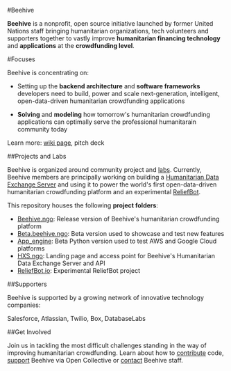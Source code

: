 #Beehive

**Beehive** is a nonprofit, open source initiative launched by former United Nations staff bringing humanitarian organizations, tech volunteers and supporters together to vastly improve **humanitarian financing technology** and **applications** at the **crowdfunding level**.

#Focuses

Beehive is concentrating on:

- Setting up the **backend architecture** and **software frameworks** developers need to build, power and scale next-generation, intelligent, open-data-driven humanitarian crowdfunding applications

- **Solving** and **modeling** how tomorrow's humanitarian crowdfunding applications can optimally serve the professional humanitarain community today

Learn more: [wiki page](https://github.com/BeehiveNGO/Beehive/wiki/Beehive-Initiative), pitch deck

##Projects and Labs

Beehive is organized around community project and [labs](https://github.com/BeehiveNGO/Beehive/wiki/Labs). Currently, Beehive members are principally working on building a [Humanitarian Data Exchange Server](https://github.com/BeehiveNGO/Beehive/wiki/Humanitarian-Exchange-Server) and using it to power the world's first open-data-driven humanitarian crowdfunding platform and an experimental [ReliefBot](https://github.com/BeehiveNGO/Beehive/wiki/ReliefBot.io).

This repository houses the following **project folders**:

- [Beehive.ngo](https://github.com/BeehiveNGO/Beehive/tree/master/beehive.ngo): Release version of Beehive's humanitarian crowdfunding platform
- [Beta.beehive.ngo](https://github.com/BeehiveNGO/Beehive/tree/master/beta.beehive.ngo): Beta version used to showcase and test new features 
- [App_engine](https://github.com/BeehiveNGO/Beehive/tree/master/app_engine): Beta Python version used to test AWS and Google Cloud platforms 
- [HXS.ngo](https://github.com/BeehiveNGO/Beehive/tree/master/hxs.ngo): Landing page and access point for Beehive's Humanitarian Data Exchange Server and API
- [ReliefBot.io](https://github.com/BeehiveNGO/Beehive/tree/master/reliefbot.io): Experimental ReliefBot project

##Supporters

Beehive is supported by a growing network of innovative technology companies:

Salesforce, Atlassian, Twilio, Box, DatabaseLabs

##Get Involved

Join us in tackling the most difficult challenges standing in the way of improving humanitarian crowdfunding. Learn about how to [contribute](https://github.com/BeehiveNGO/Beehive/wiki/Contribute) code, [support](https://opencollective.com/beehive) Beehive via Open Collective or [contact](https://github.com/BeehiveNGO/Beehive/wiki/Contact) Beehive staff.
